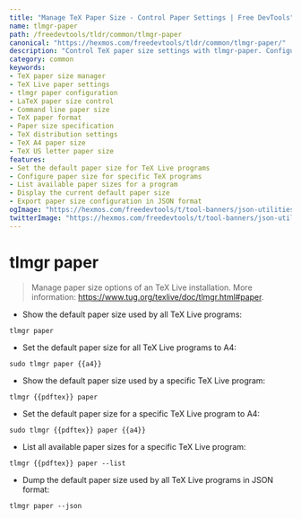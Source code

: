```yaml
---
title: "Manage TeX Paper Size - Control Paper Settings | Free DevTools"
name: tlmgr-paper
path: /freedevtools/tldr/common/tlmgr-paper
canonical: "https://hexmos.com/freedevtools/tldr/common/tlmgr-paper/"
description: "Control TeX paper size settings with tlmgr-paper. Configure paper sizes for different TeX Live programs using the command line interface. Free online tool, no registration required."
category: common
keywords:
- TeX paper size manager
- TeX Live paper settings
- tlmgr paper configuration
- LaTeX paper size control
- Command line paper size
- TeX paper format
- Paper size specification
- TeX distribution settings
- TeX A4 paper size
- TeX US letter paper size
features:
- Set the default paper size for TeX Live programs
- Configure paper size for specific TeX programs
- List available paper sizes for a program
- Display the current default paper size
- Export paper size configuration in JSON format
ogImage: "https://hexmos.com/freedevtools/t/tool-banners/json-utilities-banner.png"
twitterImage: "https://hexmos.com/freedevtools/t/tool-banners/json-utilities-banner.png"
---
```


# tlmgr paper

> Manage paper size options of an TeX Live installation.
> More information: <https://www.tug.org/texlive/doc/tlmgr.html#paper>.

- Show the default paper size used by all TeX Live programs:

`tlmgr paper`

- Set the default paper size for all TeX Live programs to A4:

`sudo tlmgr paper {{a4}}`

- Show the default paper size used by a specific TeX Live program:

`tlmgr {{pdftex}} paper`

- Set the default paper size for a specific TeX Live program to A4:

`sudo tlmgr {{pdftex}} paper {{a4}}`

- List all available paper sizes for a specific TeX Live program:

`tlmgr {{pdftex}} paper --list`

- Dump the default paper size used by all TeX Live programs in JSON format:

`tlmgr paper --json`
